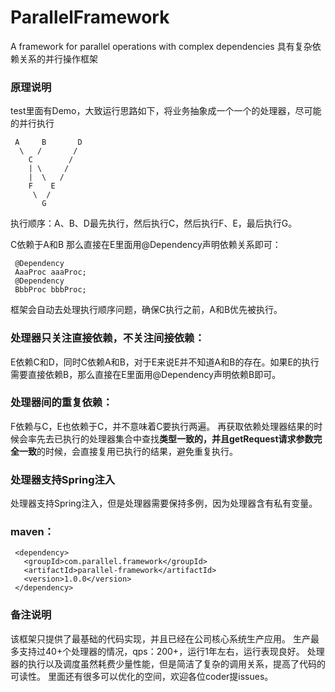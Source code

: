 # ParallelFramework
A framework for parallel operations with complex dependencies 具有复杂依赖关系的并行操作框架

### 原理说明
test里面有Demo，大致运行思路如下，将业务抽象成一个一个的处理器，尽可能的并行执行

     A     B       D
      \   /       /
        C        / 
        | \     /
        |  \   /
        F    E
         \  /
           G 
     			
执行顺序：A、B、D最先执行，然后执行C，然后执行F、E，最后执行G。

C依赖于A和B
那么直接在E里面用@Dependency声明依赖关系即可：
    
	 @Dependency
     AaaProc aaaProc;
     @Dependency
     BbbProc bbbProc;

框架会自动去处理执行顺序问题，确保C执行之前，A和B优先被执行。

### 处理器只关注直接依赖，不关注间接依赖：
E依赖C和D，同时C依赖A和B，对于E来说E并不知道A和B的存在。如果E的执行需要直接依赖B，那么直接在E里面用@Dependency声明依赖B即可。

### 处理器间的重复依赖：
F依赖与C，E也依赖于C，并不意味着C要执行两遍。
再获取依赖处理器结果的时候会率先去已执行的处理器集合中查找**类型一致的，并且getRequest请求参数完全一致**的时候，会直接复用已执行的结果，避免重复执行。

### 处理器支持Spring注入
处理器支持Spring注入，但是处理器需要保持多例，因为处理器含有私有变量。

### maven：
      
     <dependency>
       <groupId>com.parallel.framework</groupId>
       <artifactId>parallel-framework</artifactId>
       <version>1.0.0</version>
     </dependency>
     
### 备注说明
该框架只提供了最基础的代码实现，并且已经在公司核心系统生产应用。
生产最多支持过40+个处理器的情况，qps：200+，运行1年左右，运行表现良好。
处理器的执行以及调度虽然耗费少量性能，但是简洁了复杂的调用关系，提高了代码的可读性。
里面还有很多可以优化的空间，欢迎各位coder提issues。
